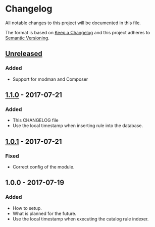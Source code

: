 # Changelog
All notable changes to this project will be documented in this file.

The format is based on [Keep a Changelog](http://keepachangelog.com/en/1.0.0/)
and this project adheres to [Semantic Versioning](http://semver.org/spec/v2.0.0.html).

## [Unreleased]
### Added
- Support for modman and Composer

## [1.1.0] - 2017-07-21
### Added
- This CHANGELOG file
- Use the local timestamp when inserting rule into the database.

## [1.0.1] - 2017-07-21
### Fixed
- Correct config of the module.

## 1.0.0 - 2017-07-19
### Added
- How to setup.
- What is planned for the future.
- Use the local timestamp when executing the catalog rule indexer.

[Unreleased]: https://github.com/Chuvisco88/Chuvisco_CatalogRuleFix/compare/v1.1.0...HEAD
[1.1.0]: https://github.com/Chuvisco88/Chuvisco_CatalogRuleFix/compare/v1.0.1...v1.1.0
[1.0.1]: https://github.com/Chuvisco88/Chuvisco_CatalogRuleFix/compare/v1.0.0...v1.0.1
